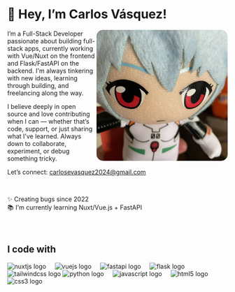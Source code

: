 <h1>👋 Hey, I’m Carlos Vásquez!</h1>

<div>
<img src="picture.jpg" height="300" align="right" style="border-radius: 15px">

<p>I’m a Full-Stack Developer passionate about building full-stack apps, currently working with Vue/Nuxt on the frontend and Flask/FastAPI on the backend. I'm always tinkering with new ideas, learning through building, and freelancing along the way.

I believe deeply in open source and love contributing when I can — whether that’s code, support, or just sharing what I’ve learned. Always down to collaborate, experiment, or debug something tricky.

Let’s connect: carlosevasquez2024@gmail.com
</p>
<br>
<p>✨ Creating bugs since 2022<br>📚 I'm currently learning Nuxt/Vue.js + FastAPI</p>
</div>

###

<br clear="both">
<h2>I code with</h2>

<div>
  <img src="https://cdn.simpleicons.org/nuxt/00DC82" height="40" alt="nuxtjs logo"  />
  <img width="12" />
  <img src="https://cdn.jsdelivr.net/gh/devicons/devicon/icons/vuejs/vuejs-original.svg" height="40" alt="vuejs logo"  />
  <img width="12" />
  <img src="https://cdn.jsdelivr.net/gh/devicons/devicon/icons/fastapi/fastapi-original.svg" height="40" alt="fastapi logo"  />
  <img width="12" />
  <img src="https://skillicons.dev/icons?i=flask" height="40" alt="flask logo"  />
  <img width="12" />
  <img src="https://cdn.simpleicons.org/tailwindcss/06B6D4" height="40" alt="tailwindcss logo"  />
  <img src="https://cdn.jsdelivr.net/gh/devicons/devicon/icons/python/python-original.svg" height="40" alt="python logo"  />
  <img width="12" />
  <img src="https://skillicons.dev/icons?i=js" height="40" alt="javascript logo"  />
  <img width="12" />
  <img src="https://cdn.jsdelivr.net/gh/devicons/devicon/icons/html5/html5-original.svg" height="40" alt="html5 logo"  />
  <img width="12" />
  <img src="https://cdn.jsdelivr.net/gh/devicons/devicon/icons/css3/css3-original.svg" height="40" alt="css3 logo"  />
</div>